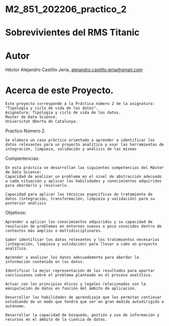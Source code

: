 # M2_851_202206_practico_2
# Sobrevivientes del RMS Titanic
# Autor
Héctor Alejandro Castillo Jeria, alejandro.castillo.jeria@gmail.com

# Acerca de este Proyecto.
    Este proyecto corresponde a la Práctica número 2 de la asignatura: "Tipologia y ciclo de vida de los datos".
    Asignatura: Tipologia y ciclo de vida de los datos.
    Master de Data Science.
    Universitat Oberta de Catalunya.

Practico Número 2.

    Se elabora un caso práctico orientado a aprender a identificar los datos relevantes para un proyecto analítico y usar las herramientas de integración, limpieza, validación y análisis de las mismas


Compentencias:

    En esta práctica se desarrollan las siguientes competencias del Máster de Data Science:
    Capacidad de analizar un problema en el nivel de abstracción adecuado a cada situación y aplicar las habilidades y conocimientos adquiridos para abordarlo y resolverlo.

    Capacidad para aplicar las técnicas específicas de tratamiento de datos (integración, transformación, limpieza y validación) para su posterior análisis


Objetivos:

    Aprender a aplicar los conocimientos adquiridos y su capacidad de resolución de problemas en entornos nuevos o poco conocidos dentro de contextos más amplios o multidisciplinares.

    Saber identificar los datos relevantes y los tratamientos necesarios (integración, limpieza y validación) para llevar a cabo un proyecto analítico.

    Aprender a analizar los datos adecuadamente para abordar la información contenida en los datos.

    Identificar la mejor representación de los resultados para aportar conclusiones sobre el problema planteado en el proceso analítico.

    Actuar con los principios éticos y legales relacionados con la manipulación de datos en función del ámbito de aplicación.

    Desarrollar las habilidades de aprendizaje que les permitan continuar estudiando de un modo que tendrá que ser en gran medida autodirigido o autónomo.

    Desarrollar la capacidad de búsqueda, gestión y uso de información y recursos en el ámbito de la ciencia de datos.
